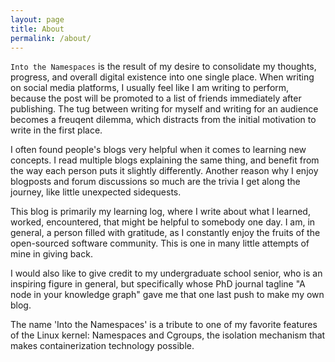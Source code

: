 ```yaml
---
layout: page
title: About
permalink: /about/
---
```


`Into the Namespaces` is the result of my desire to consolidate my thoughts, progress, and overall digital existence into one single place. When writing on social media platforms, I usually feel like I am writing to perform, because the post will be promoted to a list of friends immediately after publishing. The tug between writing for myself and writing for an audience becomes a freuqent dilemma, which distracts from the initial motivation to write in the first place. 

I often found people's blogs very helpful when it comes to learning new concepts. I read multiple blogs explaining the same thing, and benefit from the way each person puts it slightly differently. Another reason why I enjoy blogposts and forum discussions so much are the trivia I get along the journey, like little unexpected sidequests. 

This blog is primarily my learning log, where I write about what I learned, worked, encountered, that might be helpful to somebody one day. I am, in general, a person filled with gratitude, as I constantly enjoy the fruits of the open-sourced software community. This is one in many little attempts of mine in giving back. 

I would also like to give credit to my undergraduate school senior, who is an inspiring figure in general, but specifically whose PhD journal tagline "A node in your knowledge graph" gave me that one last push to make my own blog. 

The name 'Into the Namespaces' is a tribute to one of my favorite features of the Linux kernel: Namespaces and Cgroups, the isolation mechanism that makes containerization technology possible. 
